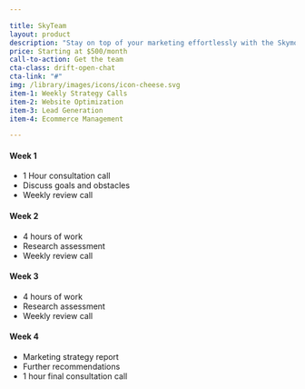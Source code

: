 ```yaml
---

title: SkyTeam
layout: product
description: "Stay on top of your marketing effortlessly with the Skymouse team. We handle all the nitty gritty things so you can focus on what you love."
price: Starting at $500/month
call-to-action: Get the team
cta-class: drift-open-chat
cta-link: "#"
img: /library/images/icons/icon-cheese.svg
item-1: Weekly Strategy Calls
item-2: Website Optimization
item-3: Lead Generation
item-4: Ecommerce Management

---
```


#### Week 1
- 1 Hour consultation call
- Discuss goals and obstacles
- Weekly review call

#### Week 2
- 4 hours of work
- Research assessment
- Weekly review call
			
#### Week 3
- 4 hours of work
- Research assessment
- Weekly review call

#### Week 4
- Marketing strategy report
- Further recommendations
- 1 hour final consultation call
